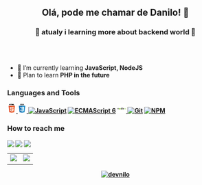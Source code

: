 <h2 align="center">Olá, pode me chamar de Danilo! 👋</h2>
<h3 align="center">💫 atualy i learning more about <b>backend</b> world 💫</h3>
<br></br>

- 📕 I’m currently learning <b>JavaScript, NodeJS</b> 
- 📘 Plan to learn <b>PHP in the future


<h3 align="left"><b>Languages and Tools</b></h3>

<a href="https://www.w3.org/html/" target="_blank"> <img src="https://raw.githubusercontent.com/devicons/devicon/master/icons/html5/html5-original-wordmark.svg" alt="html5" width="21" height="21"/> </a>
<a href="https://www.w3schools.com/css/" target="_blank"> <img src="https://raw.githubusercontent.com/devicons/devicon/master/icons/css3/css3-original-wordmark.svg" alt="css3" width="21" height="21"/>
<a href="https://developer.mozilla.org/en-US/docs/Web/JavaScript" title="JavaScript"><img src="https://github.com/tomchen/stack-icons/blob/master/logos/javascript.svg" alt="JavaScript" width="21px" height="21px"></a>
<a href="https://tc39.es/ecma262/" title="ECMAScript 6"><img src="https://github.com/tomchen/stack-icons/blob/master/logos/es6.svg" alt="ECMAScript 6" width="21px" height="21px"></a>
<a href="https://nodejs.org" target="_blank"> <img src="https://raw.githubusercontent.com/devicons/devicon/master/icons/nodejs/nodejs-original-wordmark.svg" alt="nodejs" width="21" height="21"/> </a>
<a href="https://git-scm.com/" title="Git"><img src="https://github.com/tomchen/stack-icons/blob/master/logos/git-icon.svg" alt="Git" width="21px" height="21px"></a>
<a href="https://www.npmjs.com/" title="NPM"><img src="https://github.com/tomchen/stack-icons/blob/master/logos/npm.svg" alt="NPM" width="21px" height="21px"></a>
  
<h3 align="left"><b>How to reach me</b></h3>

<a href="https://www.linkedin.com/in/devnilo/" target="_blank"><img align="center" src="https://img.shields.io/badge/-LinkedIn-%230077B5?style=for-the-badge&logo=linkedin&logoColor=white" target="_blank"></a>
<a href="https://www.instagram.com/_arjdan" target="_blank"><img align="center" src="https://img.shields.io/badge/-Instagram-%23E4405F?style=for-the-badge&logo=instagram&logoColor=white" target="_blank"></a>
<a href = "mailto:dnlysid@gmail.com"><img align="center" src="https://img.shields.io/badge/-Gmail-%23333?style=for-the-badge&logo=gmail&logoColor=white" target="_blank"></a>


<table align="center">
  <row>
    <td>
     <!-- Card -->
      <img height="180em" src="https://github-readme-stats.vercel.app/api/top-langs/?username=devnilo&layout=compact&langs_count=7&theme=radical"/>
    </td>
    <td>
      <img height="180em" src="https://github-readme-stats.vercel.app/api?username=devnilo&show_icons=true&theme=radical&include_all_commits=true&count_private=true"/>
    </td>
  </row>
</table> 

<p align="center">
  <a href="https://github.com/devnilo" target="_blank"><img alt="devnilo" src="https://badges.pufler.dev/visits/devnilo/devnilo?logo=GitHub&label=Visits&color=success&logoColor=white&style=flat-square"/></a>
</p>
